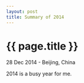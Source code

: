 ```yaml
---
layout: post
title: Summary of 2014
---
```


{{ page.title }}
================

<p class="meta">28 Dec 2014 - Beijing, China</p>

2014 is a busy year for me.
